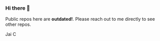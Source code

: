 ### Hi there 👋
Public repos here are <b>outdated!</b>. Please reach out to me directly to see other repos.

Jai C
